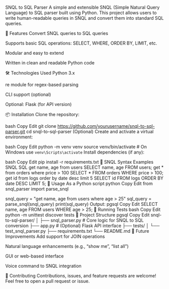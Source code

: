 SNQL to SQL Parser
A simple and extensible SNQL (Simple Natural Query Language) to SQL parser built using Python. This project allows users to write human-readable queries in SNQL and convert them into standard SQL queries.

🚀 Features
Convert SNQL queries to SQL queries

Supports basic SQL operations: SELECT, WHERE, ORDER BY, LIMIT, etc.

Modular and easy to extend

Written in clean and readable Python code

🛠️ Technologies Used
Python 3.x

re module for regex-based parsing

CLI support (optional)

Optional: Flask (for API version)

📦 Installation
Clone the repository:

bash
Copy
Edit
git clone https://github.com/yourusername/snql-to-sql-parser.git
cd snql-to-sql-parser
(Optional) Create and activate a virtual environment:

bash
Copy
Edit
python -m venv venv
source venv/bin/activate  # On Windows use `venv\Scripts\activate`
Install dependencies (if any):

bash
Copy
Edit
pip install -r requirements.txt
🧠 SNQL Syntax Examples
SNQL	SQL
get name, age from users	SELECT name, age FROM users;
get * from orders where price > 100	SELECT * FROM orders WHERE price > 100;
get id from logs order by date desc limit 5	SELECT id FROM logs ORDER BY date DESC LIMIT 5;
🔧 Usage
As a Python script
python
Copy
Edit
from snql_parser import parse_snql

snql_query = "get name, age from users where age > 25"
sql_query = parse_snql(snql_query)
print(sql_query)
Output:
pgsql
Copy
Edit
SELECT name, age FROM users WHERE age > 25;
🧪 Running Tests
bash
Copy
Edit
python -m unittest discover tests
📂 Project Structure
pgsql
Copy
Edit
snql-to-sql-parser/
│
├── snql_parser.py        # Core logic for SNQL to SQL conversion
├── app.py                # (Optional) Flask API interface
├── tests/
│   └── test_snql_parser.py
├── requirements.txt
└── README.md
🚧 Future Improvements
Add support for JOIN operations

Natural language enhancements (e.g., “show me”, “list all”)

GUI or web-based interface

Voice command to SNQL integration

🙌 Contributing
Contributions, issues, and feature requests are welcome! Feel free to open a pull request or issue.

